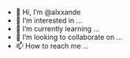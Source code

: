 - 👋 Hi, I’m @alxxande
- 👀 I’m interested in ...
- 🌱 I’m currently learning ...
- 💞️ I’m looking to collaborate on ...
- 📫 How to reach me ...

<!---
alxxande/alxxande is a ✨ special ✨ repository because its `README.md` (this file) appears on your GitHub profile.
You can click the Preview link to take a look at your changes.
--->
